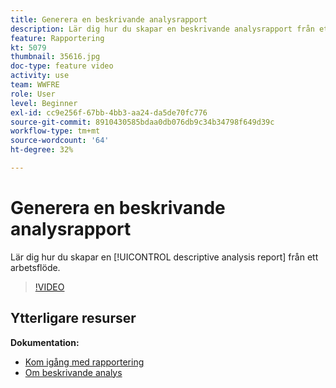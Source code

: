 ```yaml
---
title: Generera en beskrivande analysrapport
description: Lär dig hur du skapar en beskrivande analysrapport från ett arbetsflöde i Adobe Campaign Classic.
feature: Rapportering
kt: 5079
thumbnail: 35616.jpg
doc-type: feature video
activity: use
team: WWFRE
role: User
level: Beginner
exl-id: cc9e256f-67bb-4bb3-aa24-da5de70fc776
source-git-commit: 8910430585bdaa0db076db9c34b34798f649d39c
workflow-type: tm+mt
source-wordcount: '64'
ht-degree: 32%

---
```


# Generera en beskrivande analysrapport

Lär dig hur du skapar en [!UICONTROL descriptive analysis report] från ett arbetsflöde.

>[!VIDEO](https://video.tv.adobe.com/v/35616?quality=12)

## Ytterligare resurser

**Dokumentation:**

* [Kom igång med rapportering](https://experienceleague.adobe.com/docs/campaign-classic/using/reporting/reporting-in-adobe-campaign/about-adobe-campaign-reporting-tools.html?lang=en)
* [Om beskrivande analys](https://experienceleague.adobe.com/docs/campaign-classic/using/reporting/analyzing-populations/about-descriptive-analysis.html?lang=en)
